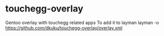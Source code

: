 touchegg-overlay
================

Gentoo overlay with touchegg related apps
To add it to layman
layman -o https://github.com/dkuku/touchegg-overlay/overlay.xml
